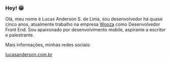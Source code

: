 ### Hey! 😁

Olá, meu nome é Lucas Anderson S. de Lima, sou desenvolvedor há quase cinco anos, atualmente trabalho na empresa [Wooza](https://www.linkedin.com/company/wooza/) como Desenvolvedor Front End. Sou apaixonado por desenvolvimento mobile, aspirante a escritor e palestrante. 

Mais informações, minhas redes sociais: 

[lucasanderson.com.br](https://lucasanderson.com.br/)
